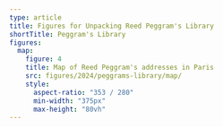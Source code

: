 ```yaml
---
type: article
title: Figures for Unpacking Reed Peggram's Library
shortTitle: Peggram's Library
figures:
  map:
    figure: 4
    title: Map of Reed Peggram's addresses in Paris
    src: figures/2024/peggrams-library/map/
    style:
      aspect-ratio: "353 / 280"
      min-width: "375px"
      max-height: "80vh"
---
```

